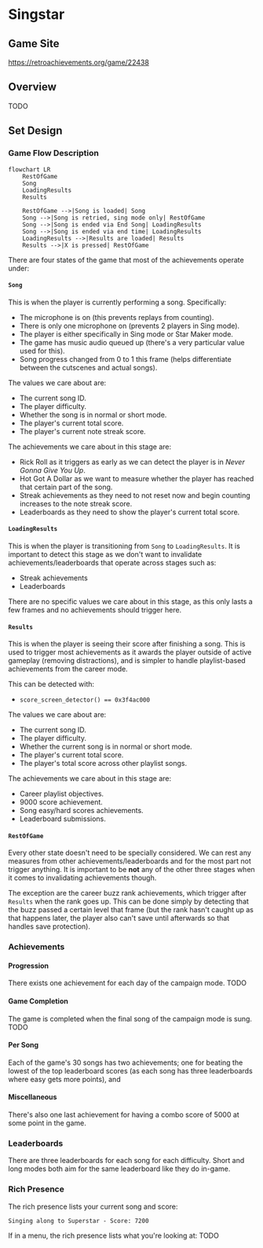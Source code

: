 # Singstar

## Game Site

https://retroachievements.org/game/22438

## Overview

TODO

## Set Design

### Game Flow Description

```mermaid
flowchart LR
    RestOfGame
    Song
    LoadingResults
    Results

    RestOfGame -->|Song is loaded| Song
    Song -->|Song is retried, sing mode only| RestOfGame
    Song -->|Song is ended via End Song| LoadingResults
    Song -->|Song is ended via end time| LoadingResults
    LoadingResults -->|Results are loaded| Results
    Results -->|X is pressed| RestOfGame
```

There are four states of the game that most of the achievements operate under:

#### `Song`
This is when the player is currently performing a song. Specifically:
- The microphone is on (this prevents replays from counting).
- There is only one microphone on (prevents 2 players in Sing mode).
- The player is either specifically in Sing mode or Star Maker mode.
- The game has music audio queued up (there's a very particular value used for this).
- Song progress changed from 0 to 1 this frame (helps differentiate between the cutscenes and actual songs).

The values we care about are:
- The current song ID.
- The player difficulty.
- Whether the song is in normal or short mode.
- The player's current total score.
- The player's current note streak score.

The achievements we care about in this stage are:
- Rick Roll as it triggers as early as we can detect the player is in _Never Gonna Give You Up_.
- Hot Got A Dollar as we want to measure whether the player has reached that certain part of the song.
- Streak achievements as they need to not reset now and begin counting increases to the note streak score.
- Leaderboards as they need to show the player's current total score.

#### `LoadingResults`
This is when the player is transitioning from `Song` to `LoadingResults`. It is important to detect this stage as we don't want to invalidate achievements/leaderboards that operate across stages such as:
- Streak achievements
- Leaderboards

There are no specific values we care about in this stage, as this only lasts a few frames and no achievements should trigger here.

#### `Results`
This is when the player is seeing their score after finishing a song. This is used to trigger most achievements as it awards the player outside of active gameplay (removing distractions), and is simpler to handle playlist-based achievements from the career mode.

This can be detected with:
- `score_screen_detector() == 0x3f4ac000`

The values we care about are:
- The current song ID.
- The player difficulty.
- Whether the current song is in normal or short mode.
- The player's current total score.
- The player's total score across other playlist songs.

The achievements we care about in this stage are:
- Career playlist objectives.
- 9000 score achievement.
- Song easy/hard scores achievements.
- Leaderboard submissions.

#### `RestOfGame`
Every other state doesn't need to be specially considered. We can rest any measures from other achievements/leaderboards and for the most part not trigger anything. It is important to be **not** any of the other three stages when it comes to invalidating achievements though.

The exception are the career buzz rank achievements, which trigger after `Results` when the rank goes up. This can be done simply by detecting that the buzz passed a certain level that frame (but the rank hasn't caught up as that happens later, the player also can't save until afterwards so that handles save protection).

### Achievements

#### Progression

There exists one achievement for each day of the campaign mode. TODO

#### Game Completion

The game is completed when the final song of the campaign mode is sung. TODO

#### Per Song

Each of the game's 30 songs has two achievements; one for beating the lowest of the top leaderboard scores (as each song has three leaderboards where easy gets more points), and 

#### Miscellaneous

There's also one last achievement for having a combo score of 5000 at some point in the game.

### Leaderboards

There are three leaderboards for each song for each difficulty. Short and long modes both aim for the same leaderboard like they do in-game.

### Rich Presence

The rich presence lists your current song and score:

```
Singing along to Superstar - Score: 7200
```

If in a menu, the rich presence lists what you're looking at:
TODO